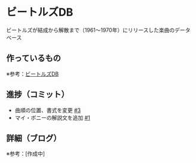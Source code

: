 # ビートルズDB

ビートルズが結成から解散まで（1961〜1970年）にリリースした楽曲のデータベース

## 作っているもの

※参考：[ビートルズDB](https://beatles-db.vercel.app/)

## 進捗（コミット）

- 曲順の位置、書式を変更 [#3](https://github.com/ryo-i/beatles-db/issues/3)
- マイ・ボニーの解説文を追加 [#1](https://github.com/ryo-i/beatles-db/issues/1)

## 詳細（ブログ）

※参考：[作成中]